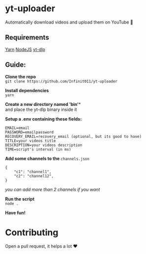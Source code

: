 # yt-uploader

Automatically download videos and upload them on YouTube 🚀

## Requirements

[Yarn](https://yarnpkg.com/)
[NodeJS](https://nodejs.org/)
[yt-dlp](https://github.com/yt-dlp/yt-dlp)

## Guide:

**Clone the repo**  
`git clone https://github.com/Infinit011/yt-uploader`

**Install dependencies**  
`yarn`

**Create a new directory named 'bin'***   
and place the yt-dlp binary inside it   

**Setup a .env containing these fields:**

```
EMAIL=email
PASSWORD=emailpassword
RECOVERY_EMAIL=recovery_email (optional, but its good to have)
TITLE=your videos title
DESCRIPTION=your videos description
TIME=script's interval (in ms)
```

**Add some channels to the** `channels.json`

```
{
    "c1": "channel1",
    "c2": "channel12",
}
```

_you can add more than 2 channels if you want_

**Run the script**  
`node .`

**Have fun!**

# Contributing

Open a pull request, it helps a lot ❤️
